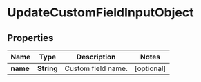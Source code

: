 
# UpdateCustomFieldInputObject

## Properties
Name | Type | Description | Notes
------------ | ------------- | ------------- | -------------
**name** | **String** | Custom field name. |  [optional]



